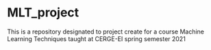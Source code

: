 # MLT_project
This is a repository designated to project create for a course Machine Learning Techniques taught at CERGE-EI spring semester 2021
